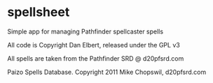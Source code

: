 spellsheet
==========

Simple app for managing Pathfinder spellcaster spells

All code is Copyright Dan Elbert, released under the GPL v3


All spells are taken from the Pathfinder SRD @ d20pfsrd.com

Paizo Spells Database. Copyright 2011 Mike Chopswil, d20pfsrd.com